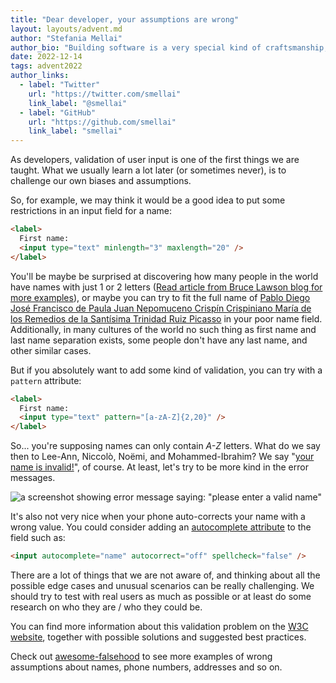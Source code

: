 ```yaml
---
title: "Dear developer, your assumptions are wrong"
layout: layouts/advent.md
author: "Stefania Mellai"
author_bio: "Building software is a very special kind of craftsmanship, in which you create something from nothing. Stefania is a software engineer from Italy, that makes impalpable crafts using React, HTML and CSS, with a special eye on accessibility and good UX."
date: 2022-12-14
tags: advent2022
author_links:
  - label: "Twitter"
    url: "https://twitter.com/smellai"
    link_label: "@smellai"
  - label: "GitHub"
    url: "https://github.com/smellai"
    link_label: "smellai"
---
```

As developers, validation of user input is one of the first things we are taught.
What we usually learn a lot later (or sometimes never), is to challenge our own biases and assumptions.

So, for example, we may think it would be a good idea to put some restrictions in an input field for a name:

```html
<label>
  First name:
  <input type="text" minlength="3" maxlength="20" />
</label>
```

You'll be maybe be surprised at discovering how many people in the world have names with just 1 or 2 letters ([Read article from Bruce Lawson blog for more examples](https://brucelawson.co.uk/2022/inclusive-name-inputs-because-not-everyone-is-called-chad-pancreas/)), or maybe you can try to fit the full name of [Pablo Diego José Francisco de Paula Juan Nepomuceno Crispín Crispiniano María de los Remedios de la Santísima Trinidad Ruiz Picasso](https://www.britannica.com/question/What-is-Picassos-full-name) in your poor name field.
Additionally, in many cultures of the world no such thing as first name and last name separation exists, some people don't have any last name, and other similar cases.

But if you absolutely want to add some kind of validation, you can try with a `pattern` attribute:

```html
<label>
  First name:
  <input type="text" pattern="[a-zA-Z]{2,20}" />
</label>
```

So... you're supposing names can only contain _A-Z_ letters. What do we say then to Lee-Ann, Niccolò, Noëmi, and Mohammed-Ibrahim? We say "[your name is invalid!](https://twitter.com/yournameisvalid)", of course.
At least, let's try to be more kind in the error messages.

![a screenshot showing error message saying: "please enter a valid name"](https://pbs.twimg.com/media/FdV8wTpWQAEIIcG?format=png&name=small)

It's also not very nice when your phone auto-corrects your name with a wrong value. You could consider adding an [autocomplete attribute](https://developer.mozilla.org/en-US/docs/Web/HTML/Attributes/autocomplete) to the field such as:

```html
<input autocomplete="name" autocorrect="off" spellcheck="false" />
```

There are a lot of things that we are not aware of, and thinking about all the possible edge cases and unusual scenarios can be really challenging. We should try to test with real users as much as possible or at least do some research on who they are / who they could be.

You can find more information about this validation problem on the [W3C website](https://www.w3.org/International/questions/qa-personal-names), together with possible solutions and suggested best practices.

Check out [awesome-falsehood](https://github.com/kdeldycke/awesome-falsehood) to see more examples of wrong assumptions about names, phone numbers, addresses and so on.
